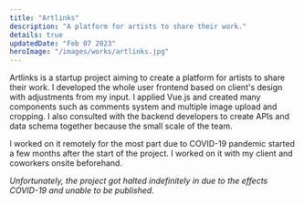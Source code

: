 ```yaml
---
title: "Artlinks"
description: "A platform for artists to share their work."
details: true
updatedDate: "Feb 07 2023"
heroImage: "/images/works/artlinks.jpg"
---
```


Artlinks is a startup project aiming to create a platform for artists to share their work. I developed the whole user frontend based on client's design with adjustments from my input. I applied Vue.js and created many components such as comments system and multiple image upload and cropping. I also consulted with the backend developers to create APIs and data schema together because the small scale of the team.

I worked on it remotely for the most part due to COVID-19 pandemic started a few months after the start of the project. I worked on it with my client and coworkers onsite beforehand.

_Unfortunately, the project got halted indefinitely in due to the effects COVID-19 and unable to be published._
